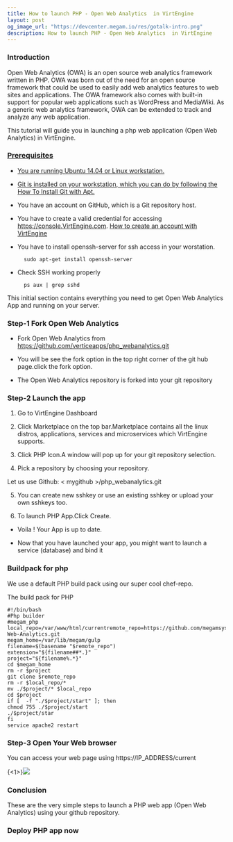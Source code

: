 ```yaml
---
title: How to launch PHP - Open Web Analytics  in VirtEngine
layout: post
og_image_url: "https://devcenter.megam.io/res/gotalk-intro.png"
description: How to launch PHP - Open Web Analytics  in VirtEngine
---
```


### **Introduction**

Open Web Analytics (OWA) is an open source web analytics framework written in PHP. OWA was born out of the need for an open source framework that could be used to easily add web analytics features to web sites and applications. The OWA framework also comes with built-in support for popular web applications such as WordPress and MediaWiki. As a generic web analytics framework, OWA can be extended to track and analyze any web application.

This tutorial will guide you in launching a php web application (Open Web Analytics) in VirtEngine.

<a href="https://console.VirtEngine.com" target="_blank">
 

### **Prerequisites**

* You are running Ubuntu 14.04 or Linux workstation.

* Git is installed on your workstation, which you can do by following the [How To Install Git with Apt.](https://www.digitalocean.com/community/tutorials/how-to-install-git-on-ubuntu-14-04)

* You have an account on GitHub, which is a Git repository host.

* You have to create a valid credential for accessing https://console.VirtEngine.com. [How to create an account with VirtEngine](https://devcenter.megam.io/2016/05/27/how-to-launch-ubuntu/)


* You have to install openssh-server for ssh access in your worstation.

		sudo apt-get install openssh-server

* Check SSH working properly

		ps aux | grep sshd

This initial section contains everything you need to get Open Web Analytics App and running on your server.

### Step-1 Fork Open Web Analytics
* Fork Open Web Analytics
from https://github.com/verticeapps/php_webanalytics.git

* You will be see the fork option in the top right corner of the git hub page.click the fork option.

* The Open Web Analytics repository is forked into your git repository

### Step-2 Launch the app
1. Go to VirtEngine Dashboard

2. Click Marketplace on the top bar.Marketplace contains all the linux distros, applications, services and microservices which VirtEngine supports.

4. Click PHP Icon.A window will pop up for your git repository selection.

3. Pick a repository by choosing your repository.

  Let us use Github: < mygithub >/php_webanalytics.git

5. You can create new sshkey or use an existing sshkey or upload your own sshkeys too.

6. To launch PHP App.Click Create.

* Voila ! Your App is up to date.

* Now that you have launched your app, you might want to launch a service (database) and bind it

### **Buildpack for php**

We use a default PHP build pack using our super cool chef-repo.

The build pack for PHP

	#!/bin/bash
	#Php builder
	#megam_php
	local_repo=/var/www/html/currentremote_repo=https://github.com/megamsys/Open-Web-Analytics.git
	megam_home=/var/lib/megam/gulp
	filename=$(basename "$remote_repo")
	extension="${filename##*.}"
	project="${filename%.*}"
	cd $megam_home
	rm -r $project
    git clone $remote_repo
    rm -r $local_repo/*
    mv ./$project/* $local_repo
    cd $project
    if [  -f "./$project/start" ]; then
    chmod 755 ./$project/start
    ./$project/star
    fi
    service apache2 restart




### **Step-3 Open Your Web browser**
You can access your web page using https://IP_ADDRESS/current


{<1>}![](https://devcenter.megam.io/content/images/2016/05/mmm.png)

### Conclusion

These are the very simple steps to launch a PHP web app (Open Web Analytics) using your github repository.

### Deploy PHP app now
<a href="https://console.VirtEngine.com" target="_blank">
 
